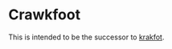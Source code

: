 # Crawkfoot

This is intended to be the successor to [krakfot](https://github.com/TomasKindahl/krakfot). 